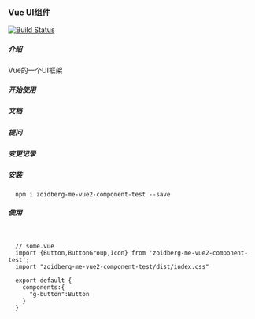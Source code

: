 ### Vue UI组件

[![Build Status](https://travis-ci.org/Archsx/Vue-Component-Version2.svg?branch=master)](https://travis-ci.org/Archsx/Vue-Component-Version2)

##### 介绍

Vue的一个UI框架

##### 开始使用

##### 文档

##### 提问

##### 变更记录

##### 安装

```
  npm i zoidberg-me-vue2-component-test --save 
```

##### 使用
```

  
  // some.vue
  import {Button,ButtonGroup,Icon} from 'zoidberg-me-vue2-component-test';
  import "zoidberg-me-vue2-component-test/dist/index.css"

  export default {
    components:{
      "g-button":Button
    }
  }

```